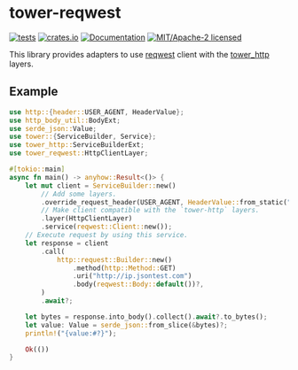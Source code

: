 # tower-reqwest

[![tests](https://github.com/alekseysidorov/tower-reqwest/actions/workflows/ci.yml/badge.svg)](https://github.com/alekseysidorov/tower-reqwest/actions/workflows/ci.yml)
[![crates.io](https://img.shields.io/crates/v/tower-reqwest.svg)](https://crates.io/crates/tower-reqwest)
[![Documentation](https://docs.rs/tower-reqwest/badge.svg)](https://docs.rs/tower-reqwest)
[![MIT/Apache-2 licensed](https://img.shields.io/crates/l/tower-reqwest)](./LICENSE)

<!-- ANCHOR: description -->

This library provides adapters to use [reqwest] client with the [tower_http]
layers.

## Example

<!-- ANCHOR: example -->

```rust
use http::{header::USER_AGENT, HeaderValue};
use http_body_util::BodyExt;
use serde_json::Value;
use tower::{ServiceBuilder, Service};
use tower_http::ServiceBuilderExt;
use tower_reqwest::HttpClientLayer;

#[tokio::main]
async fn main() -> anyhow::Result<()> {
    let mut client = ServiceBuilder::new()
        // Add some layers.
        .override_request_header(USER_AGENT, HeaderValue::from_static("tower-reqwest"))
        // Make client compatible with the `tower-http` layers.
        .layer(HttpClientLayer)
        .service(reqwest::Client::new());
    // Execute request by using this service.
    let response = client
        .call(
            http::request::Builder::new()
                .method(http::Method::GET)
                .uri("http://ip.jsontest.com")
                .body(reqwest::Body::default())?,
        )
        .await?;

    let bytes = response.into_body().collect().await?.to_bytes();
    let value: Value = serde_json::from_slice(&bytes)?;
    println!("{value:#?}");

    Ok(())
}
```

<!-- ANCHOR_END: example -->

<!-- ANCHOR_END: description -->

[reqwest]: https://github.com/seanmonstar/reqwest
[tower_http]: https://github.com/tower-rs/tower-http
